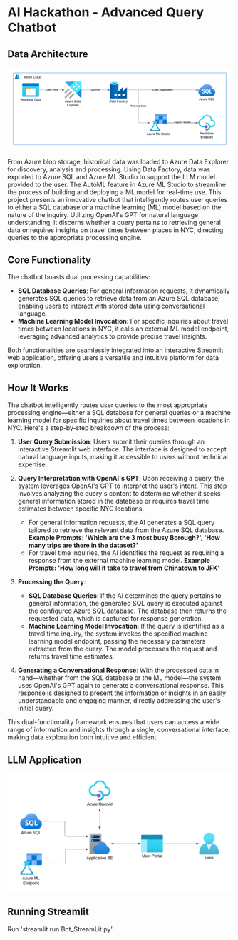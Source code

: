 # AI Hackathon - Advanced Query Chatbot

## Data Architecture

![alt text](/diagrams/PGJR%20-%20Architecture%20-%20Data%20Processing.png)

From Azure blob storage, historical data was loaded to Azure Data Explorer for discovery, analysis and processing. Using Data Factory, data was exported to Azure SQL and Azure ML Studio to support the LLM model provided to the user. The AutoML feature in Azure ML Studio to streamline the process of building and deploying a ML model for real-time use.
This project presents an innovative chatbot that intelligently routes user queries to either a SQL database or a machine learning (ML) model based on the nature of the inquiry. Utilizing OpenAI's GPT for natural language understanding, it discerns whether a query pertains to retrieving general data or requires insights on travel times between places in NYC, directing queries to the appropriate processing engine.

## Core Functionality

The chatbot boasts dual processing capabilities:
- **SQL Database Queries**: For general information requests, it dynamically generates SQL queries to retrieve data from an Azure SQL database, enabling users to interact with stored data using conversational language.
- **Machine Learning Model Invocation**: For specific inquiries about travel times between locations in NYC, it calls an external ML model endpoint, leveraging advanced analytics to provide precise travel insights.

Both functionalities are seamlessly integrated into an interactive Streamlit web application, offering users a versatile and intuitive platform for data exploration.

## How It Works

The chatbot intelligently routes user queries to the most appropriate processing engine—either a SQL database for general queries or a machine learning model for specific inquiries about travel times between locations in NYC. Here's a step-by-step breakdown of the process:

1. **User Query Submission**: Users submit their queries through an interactive Streamlit web interface. The interface is designed to accept natural language inputs, making it accessible to users without technical expertise.

2. **Query Interpretation with OpenAI's GPT**: Upon receiving a query, the system leverages OpenAI's GPT to interpret the user's intent. This step involves analyzing the query's content to determine whether it seeks general information stored in the database or requires travel time estimates between specific NYC locations.

    - For general information requests, the AI generates a SQL query tailored to retrieve the relevant data from the Azure SQL database.
    **Example Prompts:  'Which are the 3 most busy Borough?', 'How many trips are there in the dataset?'**
    - For travel time inquiries, the AI identifies the request as requiring a response from the external machine learning model.
    **Example Prompts: 'How long will it take to travel from Chinatown to JFK'**

3. **Processing the Query**:
    - **SQL Database Queries**: If the AI determines the query pertains to general information, the generated SQL query is executed against the configured Azure SQL database. The database then returns the requested data, which is captured for response generation.
    - **Machine Learning Model Invocation**: If the query is identified as a travel time inquiry, the system invokes the specified machine learning model endpoint, passing the necessary parameters extracted from the query. The model processes the request and returns travel time estimates.

4. **Generating a Conversational Response**: With the processed data in hand—whether from the SQL database or the ML model—the system uses OpenAI's GPT again to generate a conversational response. This response is designed to present the information or insights in an easily understandable and engaging manner, directly addressing the user's initial query.

This dual-functionality framework ensures that users can access a wide range of information and insights through a single, conversational interface, making data exploration both intuitive and efficient.


## LLM Application

![alt text](/diagrams/PGJR%20-%20Architecture%20-%20User%20Interface.png)

## Running Streamlit

Run 'streamlit run Bot_StreamLit.py'
